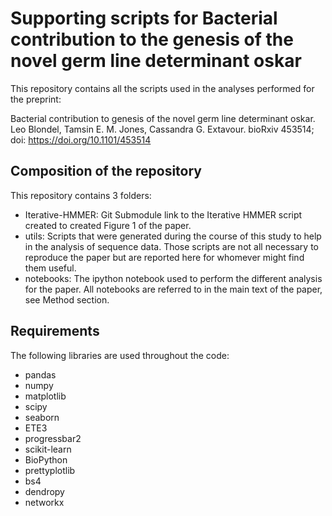 # Supporting scripts for Bacterial contribution to the genesis of the novel germ line determinant oskar
This repository contains all the scripts used in the analyses performed for the preprint:

Bacterial contribution to genesis of the novel germ line determinant oskar. Leo Blondel, Tamsin E. M. Jones, Cassandra G. Extavour. bioRxiv 453514; doi: https://doi.org/10.1101/453514

## Composition of the repository
This repository contains 3 folders:
* Iterative-HMMER: Git Submodule link to the Iterative HMMER script created to created Figure 1 of the paper. 
* utils: Scripts that were generated during the course of this study to help in the analysis of sequence data. Those scripts are not all necessary to reproduce the paper but are reported here for whomever might find them useful.
* notebooks: The ipython notebook used to perform the different analysis for the paper. All notebooks are referred to in the main text of the paper, see Method section.

## Requirements
The following libraries are used throughout the code:
* pandas
* numpy
* matplotlib
* scipy
* seaborn
* ETE3
* progressbar2
* scikit-learn
* BioPython
* prettyplotlib
* bs4
* dendropy
* networkx


